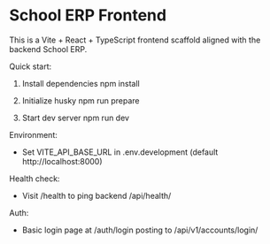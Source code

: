 # School ERP Frontend

This is a Vite + React + TypeScript frontend scaffold aligned with the backend School ERP.

Quick start:

1. Install dependencies
   npm install

2. Initialize husky
   npm run prepare

3. Start dev server
   npm run dev

Environment:
- Set VITE_API_BASE_URL in .env.development (default http://localhost:8000)

Health check:
- Visit /health to ping backend /api/health/

Auth:
- Basic login page at /auth/login posting to /api/v1/accounts/login/

